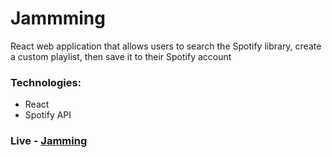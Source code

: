 # Jammming

React web application that allows users to search the Spotify library, create a custom playlist, then save it to their Spotify account

### Technologies: 
* React
* Spotify API

### Live - [Jamming](https://amusing-jamm.netlify.app/)
